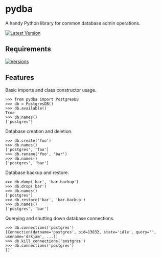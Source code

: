 pydba
=====

A handy Python library for common database admin operations.

[![Latest Version](https://img.shields.io/pypi/v/pydba.svg)](https://pypi.python.org/pypi/pydba)

Requirements
------------
[![Versions](https://img.shields.io/pypi/pyversions/pydba.svg)](pypi.python.org/pypi/pydba)

Features
--------

Basic imports and class constructor usage.

    >>> from pydba import PostgresDB
    >>> db = PostgresDB()
    >>> db.available()
    True
    >>> db.names()
    ['postgres']

Database creation and deletion.

    >>> db.create('foo')
    >>> db.names()
    ['postgres', 'foo']
    >>> db.rename('foo', 'bar')
    >>> db.names()
    ['postgres', 'bar']

Database backup and restore.

    >>> db.dump('bar', 'bar.backup')
    >>> db.drop('bar')
    >>> db.names()
    ['postgres']
    >>> db.restore('bar', 'bar.backup')
    >>> db.names()
    ['postgres', 'bar']

Querying and shutting down database connections.

    >>> db.connections('postgres')
    [Connection(datname='postgres', pid=13832, state='idle', query='', usename='drkjam', ...)]
    >>> db.kill_connections('postgres')
    >>> db.connections('postgres')
    []
